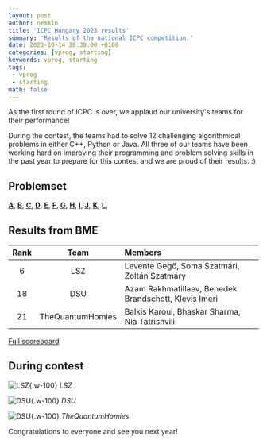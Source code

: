 ```yaml
---
layout: post
author: nemkin
title: 'ICPC Hungary 2023 results'
summary: 'Results of the national ICPC competition.'
date: 2023-10-14 20:30:00 +0100
categories: [vprog, starting]
keywords: vprog, starting
tags: 
 - vprog
 - starting
math: false
---
```


As the first round of ICPC is over, we applaud our university's teams for their performance!

During the contest, the teams had to solve 12 challenging algorithmical problems in either C++, Python or Java. All three of our teams have been working hard on improving their programming and problem solving skills in the past year to prepare for this contest and we are proud of their results. :)

## Problemset

[**A**](https://cpszit.github.io/competitions/2023-10-14-icpc-hungary/a.pdf),
[**B**](https://cpszit.github.io/competitions/2023-10-14-icpc-hungary/b.pdf),
[**C**](https://cpszit.github.io/competitions/2023-10-14-icpc-hungary/c.pdf),
[**D**](https://cpszit.github.io/competitions/2023-10-14-icpc-hungary/d.pdf),
[**E**](https://cpszit.github.io/competitions/2023-10-14-icpc-hungary/e.pdf),
[**F**](https://cpszit.github.io/competitions/2023-10-14-icpc-hungary/f.pdf),
[**G**](https://cpszit.github.io/competitions/2023-10-14-icpc-hungary/g.pdf),
[**H**](https://cpszit.github.io/competitions/2023-10-14-icpc-hungary/h.pdf),
[**I**](https://cpszit.github.io/competitions/2023-10-14-icpc-hungary/i.pdf),
[**J**](https://cpszit.github.io/competitions/2023-10-14-icpc-hungary/j.pdf),
[**K**](https://cpszit.github.io/competitions/2023-10-14-icpc-hungary/k.pdf),
[**L**](https://cpszit.github.io/competitions/2023-10-14-icpc-hungary/l.pdf),

## Results from BME

| Rank |       Team       | Members                                               |
|:----:|:----------------:|:------------------------------------------------------|
|   6  |        LSZ       | Levente Gegő, Soma Szatmári, Zoltán Szatmáry          |
|  18  |        DSU       | Azam Rakhmatillaev, Benedek Brandschott, Klevis Imeri |
|  21  | TheQuantumHomies | Balkis Karoui, Bhaskar Sharma, Nia Tatrishvili        |

[Full scoreboard](https://icpc-hungary.github.io)

## During contest

![LSZ](assets/images/icpc-hungary-2023/lsz.jpg){.w-100}
_LSZ_

![DSU](assets/images/icpc-hungary-2023/dsu.jpg){.w-100}
_DSU_

![DSU](assets/images/icpc-hungary-2023/the-quantum-homies.jpg){.w-100}
_TheQuantumHomies_

Congratulations to everyone and see you next year!
